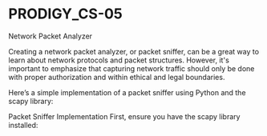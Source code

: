 # PRODIGY_CS-05
Network Packet Analyzer

Creating a network packet analyzer, or packet sniffer, can be a great way to learn about network protocols and packet structures. However, it's important to emphasize that capturing network traffic should only be done with proper authorization and within ethical and legal boundaries.

Here’s a simple implementation of a packet sniffer using Python and the scapy library:

Packet Sniffer Implementation
First, ensure you have the scapy library installed:
